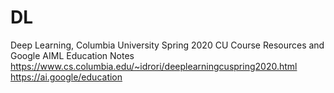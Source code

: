 # DL
Deep Learning, Columbia University Spring 2020
CU Course Resources and Google AIML Education Notes
https://www.cs.columbia.edu/~idrori/deeplearningcuspring2020.html
https://ai.google/education
